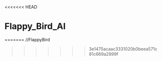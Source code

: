 <<<<<<< HEAD
# Flappy_Bird_AI
=======
//FlappyBird
>>>>>>> 3e1475acaac3331020b0beea571c81c669a2899f
